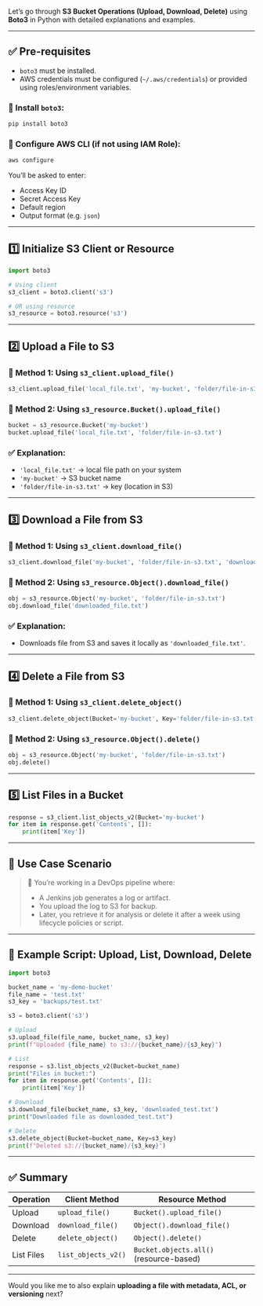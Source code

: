 Let’s go through **S3 Bucket Operations (Upload, Download, Delete)** using **Boto3** in Python with detailed explanations and examples.

---

## ✅ **Pre-requisites**

* `boto3` must be installed.
* AWS credentials must be configured (`~/.aws/credentials`) or provided using roles/environment variables.

### 🔧 Install `boto3`:

```bash
pip install boto3
```

### 🔧 Configure AWS CLI (if not using IAM Role):

```bash
aws configure
```

You’ll be asked to enter:

* Access Key ID
* Secret Access Key
* Default region
* Output format (e.g. `json`)

---

## 1️⃣ **Initialize S3 Client or Resource**

```python
import boto3

# Using client
s3_client = boto3.client('s3')

# OR using resource
s3_resource = boto3.resource('s3')
```

---

## 2️⃣ **Upload a File to S3**

### 📌 Method 1: Using `s3_client.upload_file()`

```python
s3_client.upload_file('local_file.txt', 'my-bucket', 'folder/file-in-s3.txt')
```

### 📌 Method 2: Using `s3_resource.Bucket().upload_file()`

```python
bucket = s3_resource.Bucket('my-bucket')
bucket.upload_file('local_file.txt', 'folder/file-in-s3.txt')
```

### ✅ **Explanation**:

* `'local_file.txt'` → local file path on your system
* `'my-bucket'` → S3 bucket name
* `'folder/file-in-s3.txt'` → key (location in S3)

---

## 3️⃣ **Download a File from S3**

### 📌 Method 1: Using `s3_client.download_file()`

```python
s3_client.download_file('my-bucket', 'folder/file-in-s3.txt', 'downloaded_file.txt')
```

### 📌 Method 2: Using `s3_resource.Object().download_file()`

```python
obj = s3_resource.Object('my-bucket', 'folder/file-in-s3.txt')
obj.download_file('downloaded_file.txt')
```

### ✅ **Explanation**:

* Downloads file from S3 and saves it locally as `'downloaded_file.txt'`.

---

## 4️⃣ **Delete a File from S3**

### 📌 Method 1: Using `s3_client.delete_object()`

```python
s3_client.delete_object(Bucket='my-bucket', Key='folder/file-in-s3.txt')
```

### 📌 Method 2: Using `s3_resource.Object().delete()`

```python
obj = s3_resource.Object('my-bucket', 'folder/file-in-s3.txt')
obj.delete()
```

---

## 5️⃣ **List Files in a Bucket**

```python
response = s3_client.list_objects_v2(Bucket='my-bucket')
for item in response.get('Contents', []):
    print(item['Key'])
```

---

## 🧠 Use Case Scenario

> 🎯 You’re working in a DevOps pipeline where:
>
> * A Jenkins job generates a log or artifact.
> * You upload the log to S3 for backup.
> * Later, you retrieve it for analysis or delete it after a week using lifecycle policies or script.

---

## 🧪 Example Script: Upload, List, Download, Delete

```python
import boto3

bucket_name = 'my-demo-bucket'
file_name = 'test.txt'
s3_key = 'backups/test.txt'

s3 = boto3.client('s3')

# Upload
s3.upload_file(file_name, bucket_name, s3_key)
print(f"Uploaded {file_name} to s3://{bucket_name}/{s3_key}")

# List
response = s3.list_objects_v2(Bucket=bucket_name)
print("Files in bucket:")
for item in response.get('Contents', []):
    print(item['Key'])

# Download
s3.download_file(bucket_name, s3_key, 'downloaded_test.txt')
print("Downloaded file as downloaded_test.txt")

# Delete
s3.delete_object(Bucket=bucket_name, Key=s3_key)
print(f"Deleted s3://{bucket_name}/{s3_key}")
```

---

## ✅ Summary

| Operation  | Client Method       | Resource Method                         |
| ---------- | ------------------- | --------------------------------------- |
| Upload     | `upload_file()`     | `Bucket().upload_file()`                |
| Download   | `download_file()`   | `Object().download_file()`              |
| Delete     | `delete_object()`   | `Object().delete()`                     |
| List Files | `list_objects_v2()` | `Bucket.objects.all()` (resource-based) |

---

Would you like me to also explain **uploading a file with metadata, ACL, or versioning** next?
